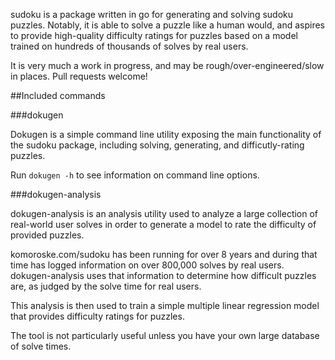 sudoku is a package written in go for generating and solving sudoku puzzles. Notably, it is able to solve a puzzle like a human would, and aspires to provide high-quality difficulty ratings for puzzles based on a model trained on hundreds of thousands of solves by real users.

It is very much a work in progress, and may be rough/over-engineered/slow in places. Pull requests welcome!

##Included commands

###dokugen

Dokugen is a simple command line utility exposing the main functionality of the sudoku package, including solving, generating, and difficutly-rating puzzles.

Run `dokugen -h` to see information on command line options.

###dokugen-analysis

dokugen-analysis is an analysis utility used to analyze a large collection of real-world user solves in order to generate a model to rate the difficulty of provided puzzles.

komoroske.com/sudoku has been running for over 8 years and during that time has logged information on over 800,000 solves by real users. dokugen-analysis uses that information to determine how difficult puzzles are, as judged by the solve time for real users.

This analysis is then used to train a simple multiple linear regression model that provides difficulty ratings for puzzles.

The tool is not particularly useful unless you have your own large database of solve times.
